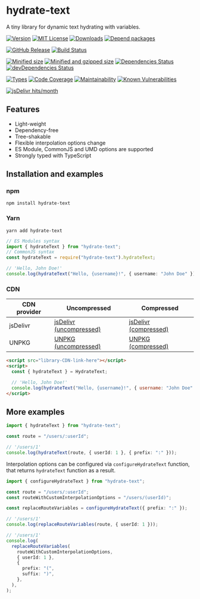 # hydrate-text

A tiny library for dynamic text hydrating with variables.

[![Version][version-badge]][package-link]
[![MIT License][license-badge]][license-link]
[![Downloads][downloads-badge]][downloads-link]
[![Depend packages][depend-badge]][depend-link]

[![GitHub Release][release-badge]][releases-link]
[![Build Status][build-badge]][builds-link]

[![Minified size][min-size-badge]][size-link]
[![Minified and gzipped size][minzip-size-badge]][size-link]
[![Dependencies Status][dependencies-badge]][dependencies-link]
[![devDependencies Status][dev-dependencies-badge]][dev-dependencies-link]

[![Types][types-badge]][types-link]
[![Code Coverage][coverage-badge]][coverage-link]
[![Maintainability][maintainability-badge]][maintainability-link]
[![Known Vulnerabilities][vulnerabilities-badge]][vulnerabilities-link]

[![jsDelivr hits/month][jsdelivr-hits-per-month-badge]][jsdelivr-hits-per-month-link]

[version-badge]: https://flat.badgen.net/npm/v/hydrate-text
[package-link]: https://www.npmjs.com/package/hydrate-text
[downloads-badge]: https://flat.badgen.net/npm/dt/hydrate-text?color=blue
[downloads-link]: https://npmcharts.com/compare/hydrate-text?interval=30
[depend-badge]: https://flat.badgen.net/npm/dependents/hydrate-text
[depend-link]: https://www.npmjs.com/browse/depended/hydrate-text
[license-badge]: https://flat.badgen.net/github/license/vasilii-kovalev/hydrate-text
[license-link]: https://github.com/vasilii-kovalev/hydrate-text/blob/main/LICENSE
[release-badge]: https://flat.badgen.net/github/release/vasilii-kovalev/hydrate-text
[releases-link]: https://github.com/vasilii-kovalev/hydrate-text/releases
[build-badge]: https://flat.badgen.net/github/status/vasilii-kovalev/hydrate-text
[builds-link]: https://github.com/vasilii-kovalev/hydrate-text/actions?query=workflow%3Abuild-test+branch%3Amain
[min-size-badge]: https://flat.badgen.net/bundlephobia/min/hydrate-text@2.0.0
[minzip-size-badge]: https://flat.badgen.net/bundlephobia/minzip/hydrate-text@2.0.0
[size-link]: https://bundlephobia.com/result?p=hydrate-text@2.0.0
[dependencies-badge]: https://flat.badgen.net/david/dep/vasilii-kovalev/hydrate-text
[dependencies-link]: https://david-dm.org/vasilii-kovalev/hydrate-text
[dev-dependencies-badge]: https://flat.badgen.net/david/dev/vasilii-kovalev/hydrate-text
[dev-dependencies-link]: https://david-dm.org/vasilii-kovalev/hydrate-text?type=dev
[types-badge]: https://flat.badgen.net/npm/types/hydrate-text
[types-link]: https://github.com/vasilii-kovalev/hydrate-text/blob/main/src/index.ts#L3-L24
[maintainability-badge]: https://flat.badgen.net/codeclimate/maintainability/vasilii-kovalev/hydrate-text
[maintainability-link]: https://codeclimate.com/github/vasilii-kovalev/hydrate-text/maintainability
[coverage-badge]: https://flat.badgen.net/coveralls/c/github/vasilii-kovalev/hydrate-text
[coverage-link]: https://coveralls.io/github/vasilii-kovalev/hydrate-text
[vulnerabilities-badge]: https://flat.badgen.net/snyk/vasilii-kovalev/hydrate-text
[vulnerabilities-link]: https://snyk.io/test/github/vasilii-kovalev/hydrate-text
[jsdelivr-hits-per-month-badge]: https://data.jsdelivr.com/v1/package/npm/hydrate-text/badge
[jsdelivr-hits-per-month-link]: https://www.jsdelivr.com/package/npm/hydrate-text?version=2.0.0

## Features

- Light-weight
- Dependency-free
- Tree-shakable
- Flexible interpolation options change
- ES Module, CommonJS and UMD options are supported
- Strongly typed with TypeScript

## Installation and examples

### npm

```shell
npm install hydrate-text
```

### Yarn

```shell
yarn add hydrate-text
```

```typescript
// ES Modules syntax
import { hydrateText } from "hydrate-text";
// CommonJS syntax
const hydrateText = require("hydrate-text").hydrateText;

// 'Hello, John Doe!'
console.log(hydrateText("Hello, {username}!", { username: "John Doe" }));
```

### CDN

| CDN provider | Uncompressed                                          | Compressed                                        |
| ------------ | ----------------------------------------------------- | ------------------------------------------------- |
| jsDelivr     | [jsDelivr (uncompressed)][jsdelivr-uncompressed-link] | [jsDelivr (compressed)][jsdelivr-compressed-link] |
| UNPKG        | [UNPKG (uncompressed)][unpkg-uncompressed-link]       | [UNPKG (compressed)][unpkg-compressed-link]       |

[jsdelivr-uncompressed-link]: https://cdn.jsdelivr.net/npm/hydrate-text@2.0.0/dist/umd/index.js
[jsdelivr-compressed-link]: https://cdn.jsdelivr.net/npm/hydrate-text@2.0.0/dist/umd/index.min.js
[unpkg-uncompressed-link]: https://unpkg.com/hydrate-text@2.0.0/dist/umd/index.js
[unpkg-compressed-link]: https://unpkg.com/hydrate-text@2.0.0/dist/umd/index.min.js

```html
<script src="library-CDN-link-here"></script>
<script>
  const { hydrateText } = HydrateText;

  // 'Hello, John Doe!'
  console.log(hydrateText("Hello, {username}!", { username: "John Doe" }));
</script>
```

## More examples

```typescript
import { hydrateText } from "hydrate-text";

const route = "/users/:userId";

// '/users/1'
console.log(hydrateText(route, { userId: 1 }, { prefix: ":" }));
```

Interpolation options can be configured via `configureHydrateText` function,
that returns `hydrateText` function as a result.

```typescript
import { configureHydrateText } from "hydrate-text";

const route = "/users/:userId";
const routeWithCustomInterpolationOptions = "/users/(userId)";

const replaceRouteVariables = configureHydrateText({ prefix: ":" });

// '/users/1'
console.log(replaceRouteVariables(route, { userId: 1 }));

// '/users/1'
console.log(
  replaceRouteVariables(
    routeWithCustomInterpolationOptions,
    { userId: 1 },
    {
      prefix: "(",
      suffix: ")",
    },
  ),
);
```
